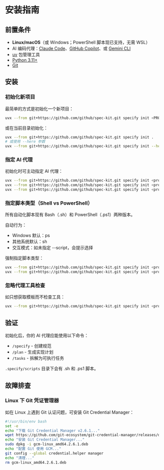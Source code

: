 # 安装指南

## 前置条件

- **Linux/macOS**（或 Windows；PowerShell 脚本现已支持，无需 WSL）
- AI 编码代理：[Claude Code](https://www.anthropic.com/claude-code)、[GitHub Copilot](https://code.visualstudio.com/)、或 [Gemini CLI](https://github.com/google-gemini/gemini-cli)
- [uv](https://docs.astral.sh/uv/) 包管理工具
- [Python 3.11+](https://www.python.org/downloads/)
- [Git](https://git-scm.com/downloads)

## 安装

### 初始化新项目

最简单的方式是初始化一个新项目：

```bash
uvx --from git+https://github.com/github/spec-kit.git specify init <PROJECT_NAME>
```

或在当前目录初始化：

```bash
uvx --from git+https://github.com/github/spec-kit.git specify init .
# 或使用 --here 参数
uvx --from git+https://github.com/github/spec-kit.git specify init --here
```

### 指定 AI 代理

初始化时可主动指定 AI 代理：

```bash
uvx --from git+https://github.com/github/spec-kit.git specify init <project_name> --ai claude
uvx --from git+https://github.com/github/spec-kit.git specify init <project_name> --ai gemini
uvx --from git+https://github.com/github/spec-kit.git specify init <project_name> --ai copilot
```

### 指定脚本类型（Shell vs PowerShell）

所有自动化脚本现有 Bash（.sh）和 PowerShell（.ps1）两种版本。

自动行为：
- Windows 默认：ps
- 其他系统默认：sh
- 交互模式：如未指定 --script，会提示选择

强制指定脚本类型：
```bash
uvx --from git+https://github.com/github/spec-kit.git specify init <project_name> --script sh
uvx --from git+https://github.com/github/spec-kit.git specify init <project_name> --script ps
```

### 忽略代理工具检查

如只想获取模板而不检查工具：

```bash
uvx --from git+https://github.com/github/spec-kit.git specify init <project_name> --ai claude --ignore-agent-tools
```

## 验证

初始化后，你的 AI 代理应能使用以下命令：
- `/specify` - 创建规范
- `/plan` - 生成实现计划
- `/tasks` - 拆解为可执行任务

`.specify/scripts` 目录下会有 .sh 和 .ps1 脚本。

## 故障排查

### Linux 下 Git 凭证管理器

如在 Linux 上遇到 Git 认证问题，可安装 Git Credential Manager：

```bash
#!/usr/bin/env bash
set -e
echo "下载 Git Credential Manager v2.6.1..."
wget https://github.com/git-ecosystem/git-credential-manager/releases/download/v2.6.1/gcm-linux_amd64.2.6.1.deb
echo "安装 Git Credential Manager..."
sudo dpkg -i gcm-linux_amd64.2.6.1.deb
echo "配置 Git 使用 GCM..."
git config --global credential.helper manager
echo "清理..."
rm gcm-linux_amd64.2.6.1.deb
```
